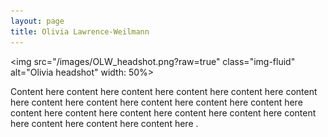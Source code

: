 ```yaml
---
layout: page
title: Olivia Lawrence-Weilmann
---
```


<img src="/images/OLW_headshot.png?raw=true" class="img-fluid" alt="Olivia headshot" width: 50%>

Content here content here content here content here content here content here 
content here content here content here content here content here 
content here content here content here content here 
content here content here content here content here content here .

